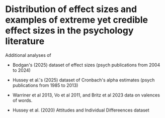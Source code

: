 # Distribution of effect sizes and examples of extreme yet credible effect sizes in the psychology literature 

Additional analyses of 

- Bodgan's (2025) dataset of effect sizes (psych publications from 2004 to 2024)

- Hussey et al.'s (2025) dataset of Cronbach's alpha estimates (psych publications from 1985 to 2013)

- Warriner et al 2013, Vo et al 2011, and Britz et al 2023 data on valences of words.

- Hussey et al. (2020) Attitudes and Individual Differeences dataset 

